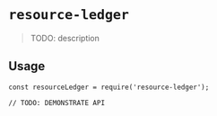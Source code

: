 # `resource-ledger`

> TODO: description

## Usage

```
const resourceLedger = require('resource-ledger');

// TODO: DEMONSTRATE API
```
